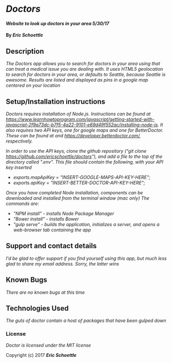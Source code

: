 # _Doctors_

#### _Website to look up doctors in your area 5/30/17_

#### By _**Eric Schoettle**_

## Description

_The Doctors app allows you to search for doctors in your area using that can treat a medical issue you are dealing with. It uses HTML5 geolocation to search for doctors in your area, or defaults to Seattle, because Seattle is awesome. Results are listed and displayed as pins in a google map centered on your location_

## Setup/Installation instructions

_Doctors requires installation of Node.js. Instructions can be found at https://www.learnhowtoprogram.com/javascript/getting-started-with-javascript-2f9a73dc-b7f5-4a22-9101-e69d49f552ac/installing-node-js. It also requires two API keys, one for google maps and one for BetterDoctor. These can be found at and https://developer.betterdoctor.com/, respectively._

_In order to use the API keys, clone the github repository ("git clone https://github.com/ericschoettle/doctors"), and add a file to the top of the directory called ".env". This file should contain the following, with your API key inserted_

* _exports.mapApiKey = "INSERT-GOOGLE-MAPS-API-KEY-HERE";_
* _exports.apiKey = "INSERT-BETTER-DOCTOR-API-KEY-HERE";_


_Once you have completed Node installation, components can be downloaded and installed from the terminal window (mac only) The commands are:_

* _"NPM install" - installs Node Package Manager_
* _"Bower install" - installs Bower_
* _"gulp serve" - builds the application, initializes a server, and opens a web-browser tab containing the app_

## Support and contact details

_I'd be glad to offer support if you find yourself using this app, but much less glad to share my email address. Sorry, the latter wins_

## Known Bugs

_There are no known bugs at this time_

## Technologies Used

_The guts of doctor contain a host of packages that have been gulped down_

### License

*Doctor is licensed under the MIT license*

Copyright (c) 2017 **_Eric Schoettle_**
